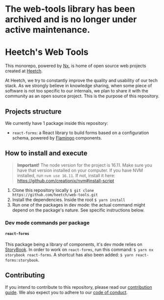 # The web-tools library has been archived and is no longer under active maintenance.

# Heetch's Web Tools

This monorepo, powered by [Nx](https://nx.dev), is home of open source web projects created at [Heetch](https://www.heetch.com/).

At Heetch, we try to constantly improve the quality and usability of our tech stack.
As we strongly believe in knowledge sharing, when some piece of software is not too specific to our internals, we plan to share it with the community as an open source project.
This is the purpose of this repository. 

## Projects structure

We currently have 1 package inside this repository: 

- `react-forms`: a React library to build forms based on a configuration schema, powered by [Flamingo](https://www.npmjs.com/package/@heetch/flamingo-react) components. 

## How to install and execute

> **Important!** The node version for the project is 16.11. Make sure you have that version installed on your computer. If you have NVM installed, run `nvm use 16.11`. If not, install it here: https://github.com/creationix/nvm#install-script

1. Clone this repository locally `$ git clone https://github.com/heetch/web-tools.git`
2. Install the dependencies. Inside the root `$ yarn install`
3. Run one of the packages in dev mode: the actual command might depend on the package's nature. See specific instructions below.

### Dev mode commands per package

#### `react-forms`

This package being a library of components, it's dev mode relies on [StoryBook](https://storybook.js.org/docs/react/get-started/introduction).
In order to work on `react-forms`, run this command: `$ yarn nx storybook react-forms`. A shortcut has also been added: `$ yarn react-forms:storybook`. 

## Contributing

If you intend to contribute to this repository, please read our [contribution guide](https://github.com/heetch/web-tools/blob/master/CONTRIBUTING.md). 
We also expect you to adhere to our [code of conduct](https://github.com/heetch/web-tools/blob/master/CODE_OF_CONDUCT.md). 
